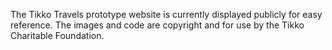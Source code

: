The Tikko Travels prototype website is currently displayed publicly for easy reference. The images and code are copyright and for use by the Tikko Charitable Foundation.
